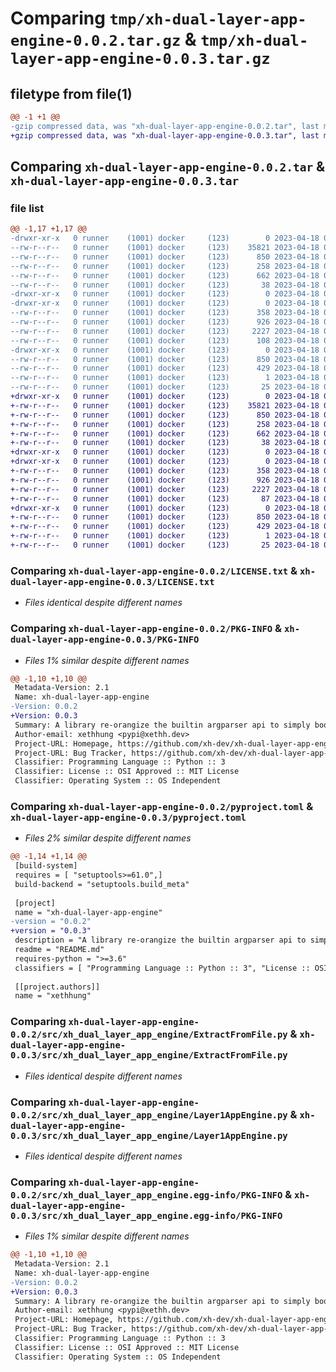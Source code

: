 # Comparing `tmp/xh-dual-layer-app-engine-0.0.2.tar.gz` & `tmp/xh-dual-layer-app-engine-0.0.3.tar.gz`

## filetype from file(1)

```diff
@@ -1 +1 @@
-gzip compressed data, was "xh-dual-layer-app-engine-0.0.2.tar", last modified: Tue Apr 18 02:15:01 2023, max compression
+gzip compressed data, was "xh-dual-layer-app-engine-0.0.3.tar", last modified: Tue Apr 18 02:24:00 2023, max compression
```

## Comparing `xh-dual-layer-app-engine-0.0.2.tar` & `xh-dual-layer-app-engine-0.0.3.tar`

### file list

```diff
@@ -1,17 +1,17 @@
-drwxr-xr-x   0 runner    (1001) docker     (123)        0 2023-04-18 02:15:01.652695 xh-dual-layer-app-engine-0.0.2/
--rw-r--r--   0 runner    (1001) docker     (123)    35821 2023-04-18 02:14:46.000000 xh-dual-layer-app-engine-0.0.2/LICENSE.txt
--rw-r--r--   0 runner    (1001) docker     (123)      850 2023-04-18 02:15:01.652695 xh-dual-layer-app-engine-0.0.2/PKG-INFO
--rw-r--r--   0 runner    (1001) docker     (123)      258 2023-04-18 02:14:46.000000 xh-dual-layer-app-engine-0.0.2/README.md
--rw-r--r--   0 runner    (1001) docker     (123)      662 2023-04-18 02:14:46.000000 xh-dual-layer-app-engine-0.0.2/pyproject.toml
--rw-r--r--   0 runner    (1001) docker     (123)       38 2023-04-18 02:15:01.652695 xh-dual-layer-app-engine-0.0.2/setup.cfg
-drwxr-xr-x   0 runner    (1001) docker     (123)        0 2023-04-18 02:15:01.648695 xh-dual-layer-app-engine-0.0.2/src/
-drwxr-xr-x   0 runner    (1001) docker     (123)        0 2023-04-18 02:15:01.652695 xh-dual-layer-app-engine-0.0.2/src/xh_dual_layer_app_engine/
--rw-r--r--   0 runner    (1001) docker     (123)      358 2023-04-18 02:14:46.000000 xh-dual-layer-app-engine-0.0.2/src/xh_dual_layer_app_engine/CommandTemplate.py
--rw-r--r--   0 runner    (1001) docker     (123)      926 2023-04-18 02:14:46.000000 xh-dual-layer-app-engine-0.0.2/src/xh_dual_layer_app_engine/ExtractFromFile.py
--rw-r--r--   0 runner    (1001) docker     (123)     2227 2023-04-18 02:14:46.000000 xh-dual-layer-app-engine-0.0.2/src/xh_dual_layer_app_engine/Layer1AppEngine.py
--rw-r--r--   0 runner    (1001) docker     (123)      108 2023-04-18 02:14:46.000000 xh-dual-layer-app-engine-0.0.2/src/xh_dual_layer_app_engine/__init__.py
-drwxr-xr-x   0 runner    (1001) docker     (123)        0 2023-04-18 02:15:01.652695 xh-dual-layer-app-engine-0.0.2/src/xh_dual_layer_app_engine.egg-info/
--rw-r--r--   0 runner    (1001) docker     (123)      850 2023-04-18 02:15:01.000000 xh-dual-layer-app-engine-0.0.2/src/xh_dual_layer_app_engine.egg-info/PKG-INFO
--rw-r--r--   0 runner    (1001) docker     (123)      429 2023-04-18 02:15:01.000000 xh-dual-layer-app-engine-0.0.2/src/xh_dual_layer_app_engine.egg-info/SOURCES.txt
--rw-r--r--   0 runner    (1001) docker     (123)        1 2023-04-18 02:15:01.000000 xh-dual-layer-app-engine-0.0.2/src/xh_dual_layer_app_engine.egg-info/dependency_links.txt
--rw-r--r--   0 runner    (1001) docker     (123)       25 2023-04-18 02:15:01.000000 xh-dual-layer-app-engine-0.0.2/src/xh_dual_layer_app_engine.egg-info/top_level.txt
+drwxr-xr-x   0 runner    (1001) docker     (123)        0 2023-04-18 02:24:00.761333 xh-dual-layer-app-engine-0.0.3/
+-rw-r--r--   0 runner    (1001) docker     (123)    35821 2023-04-18 02:23:48.000000 xh-dual-layer-app-engine-0.0.3/LICENSE.txt
+-rw-r--r--   0 runner    (1001) docker     (123)      850 2023-04-18 02:24:00.757333 xh-dual-layer-app-engine-0.0.3/PKG-INFO
+-rw-r--r--   0 runner    (1001) docker     (123)      258 2023-04-18 02:23:48.000000 xh-dual-layer-app-engine-0.0.3/README.md
+-rw-r--r--   0 runner    (1001) docker     (123)      662 2023-04-18 02:23:48.000000 xh-dual-layer-app-engine-0.0.3/pyproject.toml
+-rw-r--r--   0 runner    (1001) docker     (123)       38 2023-04-18 02:24:00.761333 xh-dual-layer-app-engine-0.0.3/setup.cfg
+drwxr-xr-x   0 runner    (1001) docker     (123)        0 2023-04-18 02:24:00.757333 xh-dual-layer-app-engine-0.0.3/src/
+drwxr-xr-x   0 runner    (1001) docker     (123)        0 2023-04-18 02:24:00.757333 xh-dual-layer-app-engine-0.0.3/src/xh_dual_layer_app_engine/
+-rw-r--r--   0 runner    (1001) docker     (123)      358 2023-04-18 02:23:48.000000 xh-dual-layer-app-engine-0.0.3/src/xh_dual_layer_app_engine/CommandTemplate.py
+-rw-r--r--   0 runner    (1001) docker     (123)      926 2023-04-18 02:23:48.000000 xh-dual-layer-app-engine-0.0.3/src/xh_dual_layer_app_engine/ExtractFromFile.py
+-rw-r--r--   0 runner    (1001) docker     (123)     2227 2023-04-18 02:23:48.000000 xh-dual-layer-app-engine-0.0.3/src/xh_dual_layer_app_engine/Layer1AppEngine.py
+-rw-r--r--   0 runner    (1001) docker     (123)       87 2023-04-18 02:23:48.000000 xh-dual-layer-app-engine-0.0.3/src/xh_dual_layer_app_engine/__init__.py
+drwxr-xr-x   0 runner    (1001) docker     (123)        0 2023-04-18 02:24:00.757333 xh-dual-layer-app-engine-0.0.3/src/xh_dual_layer_app_engine.egg-info/
+-rw-r--r--   0 runner    (1001) docker     (123)      850 2023-04-18 02:24:00.000000 xh-dual-layer-app-engine-0.0.3/src/xh_dual_layer_app_engine.egg-info/PKG-INFO
+-rw-r--r--   0 runner    (1001) docker     (123)      429 2023-04-18 02:24:00.000000 xh-dual-layer-app-engine-0.0.3/src/xh_dual_layer_app_engine.egg-info/SOURCES.txt
+-rw-r--r--   0 runner    (1001) docker     (123)        1 2023-04-18 02:24:00.000000 xh-dual-layer-app-engine-0.0.3/src/xh_dual_layer_app_engine.egg-info/dependency_links.txt
+-rw-r--r--   0 runner    (1001) docker     (123)       25 2023-04-18 02:24:00.000000 xh-dual-layer-app-engine-0.0.3/src/xh_dual_layer_app_engine.egg-info/top_level.txt
```

### Comparing `xh-dual-layer-app-engine-0.0.2/LICENSE.txt` & `xh-dual-layer-app-engine-0.0.3/LICENSE.txt`

 * *Files identical despite different names*

### Comparing `xh-dual-layer-app-engine-0.0.2/PKG-INFO` & `xh-dual-layer-app-engine-0.0.3/PKG-INFO`

 * *Files 1% similar despite different names*

```diff
@@ -1,10 +1,10 @@
 Metadata-Version: 2.1
 Name: xh-dual-layer-app-engine
-Version: 0.0.2
+Version: 0.0.3
 Summary: A library re-orangize the builtin argparser api to simply bootstrap app with second layer command
 Author-email: xethhung <pypi@xethh.dev>
 Project-URL: Homepage, https://github.com/xh-dev/xh-dual-layer-app-engine
 Project-URL: Bug Tracker, https://github.com/xh-dev/xh-dual-layer-app-engine
 Classifier: Programming Language :: Python :: 3
 Classifier: License :: OSI Approved :: MIT License
 Classifier: Operating System :: OS Independent
```

### Comparing `xh-dual-layer-app-engine-0.0.2/pyproject.toml` & `xh-dual-layer-app-engine-0.0.3/pyproject.toml`

 * *Files 2% similar despite different names*

```diff
@@ -1,14 +1,14 @@
 [build-system]
 requires = [ "setuptools>=61.0",]
 build-backend = "setuptools.build_meta"
 
 [project]
 name = "xh-dual-layer-app-engine"
-version = "0.0.2"
+version = "0.0.3"
 description = "A library re-orangize the builtin argparser api to simply bootstrap app with second layer command"
 readme = "README.md"
 requires-python = ">=3.6"
 classifiers = [ "Programming Language :: Python :: 3", "License :: OSI Approved :: MIT License", "Operating System :: OS Independent",]
 
 [[project.authors]]
 name = "xethhung"
```

### Comparing `xh-dual-layer-app-engine-0.0.2/src/xh_dual_layer_app_engine/ExtractFromFile.py` & `xh-dual-layer-app-engine-0.0.3/src/xh_dual_layer_app_engine/ExtractFromFile.py`

 * *Files identical despite different names*

### Comparing `xh-dual-layer-app-engine-0.0.2/src/xh_dual_layer_app_engine/Layer1AppEngine.py` & `xh-dual-layer-app-engine-0.0.3/src/xh_dual_layer_app_engine/Layer1AppEngine.py`

 * *Files identical despite different names*

### Comparing `xh-dual-layer-app-engine-0.0.2/src/xh_dual_layer_app_engine.egg-info/PKG-INFO` & `xh-dual-layer-app-engine-0.0.3/src/xh_dual_layer_app_engine.egg-info/PKG-INFO`

 * *Files 1% similar despite different names*

```diff
@@ -1,10 +1,10 @@
 Metadata-Version: 2.1
 Name: xh-dual-layer-app-engine
-Version: 0.0.2
+Version: 0.0.3
 Summary: A library re-orangize the builtin argparser api to simply bootstrap app with second layer command
 Author-email: xethhung <pypi@xethh.dev>
 Project-URL: Homepage, https://github.com/xh-dev/xh-dual-layer-app-engine
 Project-URL: Bug Tracker, https://github.com/xh-dev/xh-dual-layer-app-engine
 Classifier: Programming Language :: Python :: 3
 Classifier: License :: OSI Approved :: MIT License
 Classifier: Operating System :: OS Independent
```

